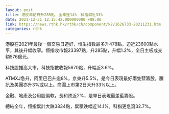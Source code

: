 ```yaml
---
layout: post
title: 港股年結日升285點　全年挫14%　科指瀉近33%
date: 2021-12-31 12:15:42.000000000 +08:00
link: https://news.rthk.hk/rthk/ch/component/k2/1626733-20211231.htm
categories: rthk
---
```


港股在2021年最後一個交易日造好，恒生指數最多升478點，迫近23600點水平，其後升幅收窄。恒指收市報23397點，升285點，升幅1.2%，全日主板成交額576億元。

科技股推高大市，科技指數收報5670點，升幅近3.6%。

ATMXJ急升，阿里巴巴升逾8%，京東升5.5%，是今日表現最好兩隻藍籌股，騰訊及美團亦升3%或以上。商湯上市第2日大升33%以上。

金融、地產及公用股偏軟，長和跌近2%，是單日表現最差藍籌股。

總結全年，恒指累計大跌3834點，累積跌幅近14.1%。科指更急瀉32.7%。
